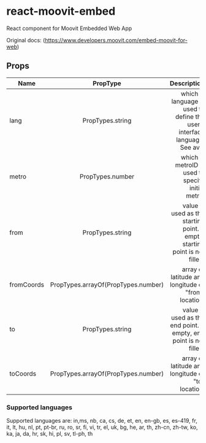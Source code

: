 # react-moovit-embed
React component for Moovit Embedded Web App

Original docs: (https://www.developers.moovit.com/embed-moovit-for-web)
## Props

| Name       | PropType                            | Description  |
| ---------- |:-----------------------------------:| ---------------------------------------------------------------------------------:|
| lang       | PropTypes.string                    | which is language is used to define the user’s interface language. See avai|
| metro      | PropTypes.number                    | which is metroID is used to specify initial metro.                                |
| from       | PropTypes.string                    | value is used as the starting point. If empty, starting point is not filled.      |
| fromCoords | PropTypes.arrayOf(PropTypes.number) | array of latitude and longitude of "from" location.                               |
| to         | PropTypes.string                    | value is used as the end point. If empty, end point is not filled.                |
| toCoords   | PropTypes.arrayOf(PropTypes.number) | array of latitude and longitude of "to" location.                                 |


### Supported languages
Supported languages are: in,ms, nb, ca, cs, de, et, en, en-gb, es, es-419, fr, it, lt, hu, nl, pt, pt-br, ru, ro, sr, fi, vi, tr, el, uk, bg, he, ar, th, zh-cn, zh-tw, ko, ka, ja, da, hr, sk, hi, pl, sv, tl-ph, th
